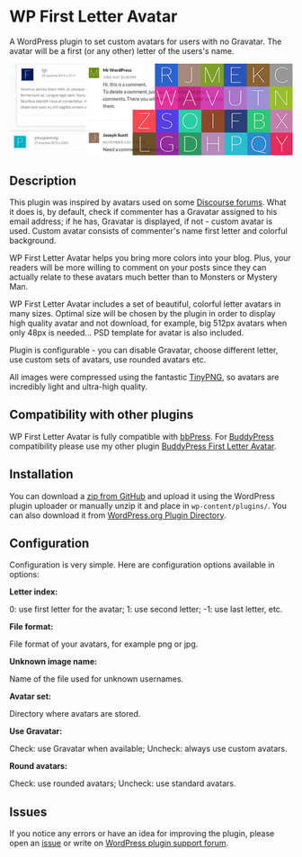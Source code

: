 WP First Letter Avatar
==============

A WordPress plugin to set custom avatars for users with no Gravatar. The avatar will be a first (or any other) letter of 
the users's name.

![WP First Letter Avatar banner](/assets/banner-772x250.png?raw=true)

## Description

This plugin was inspired by avatars used on some [Discourse forums](http://www.discourse.org/). What it does is, by 
default, check if commenter has a Gravatar assigned to his email address; if he has, Gravatar is displayed, if not - custom
avatar is used. Custom avatar consists of commenter's name first letter and colorful background. 

WP First Letter Avatar helps you bring more colors into your blog. Plus, your readers will be more willing to comment
on your posts since they can actually relate to these avatars much better than to Monsters or Mystery Man.

WP First Letter Avatar includes a set of beautiful, colorful letter avatars in many sizes. Optimal size will be chosen 
by the plugin in order to display high quality avatar and not download, for example, big 512px avatars when only 48px is
needed... PSD template for avatar is also included. 

Plugin is configurable - you can disable Gravatar, choose different letter, use custom sets of avatars, use rounded avatars etc.

All images were compressed using the fantastic [TinyPNG](https://tinypng.com/), so avatars are incredibly light and ultra-high 
quality.

## Compatibility with other plugins

WP First Letter Avatar is fully compatible with [bbPress](https://bbpress.org/). For [BuddyPress](https://buddypress.org/) compatibility please use my other plugin [BuddyPress First Letter Avatar](https://github.com/DanielAGW/buddypress-first-letter-avatar).

## Installation

You can download a
[zip from GitHub](https://github.com/DanielAGW/wp-first-letter-avatar/archive/master.zip) and upload it using the WordPress
plugin uploader or manually unzip it and place in ```wp-content/plugins/```. You can also download it from [WordPress.org Plugin Directory](https://wordpress.org/plugins/wp-first-letter-avatar/).


## Configuration

Configuration is very simple. Here are configuration options available in options:

**Letter index:**

0: use first letter for the avatar; 1: use second letter; -1: use last letter, etc.

**File format:**

File format of your avatars, for example png or jpg.

**Unknown image name:**

Name of the file used for unknown usernames.

**Avatar set:**

Directory where avatars are stored.

**Use Gravatar:**

Check: use Gravatar when available; Uncheck: always use custom avatars.

**Round avatars:**

Check: use rounded avatars; Uncheck: use standard avatars.

## Issues
If you notice any errors or have an idea for improving the plugin, please open an
[issue](https://github.com/DanielAGW/wp-first-letter-avatar/issues) or write on [WordPress plugin support forum](https://wordpress.org/support/plugin/wp-first-letter-avatar).